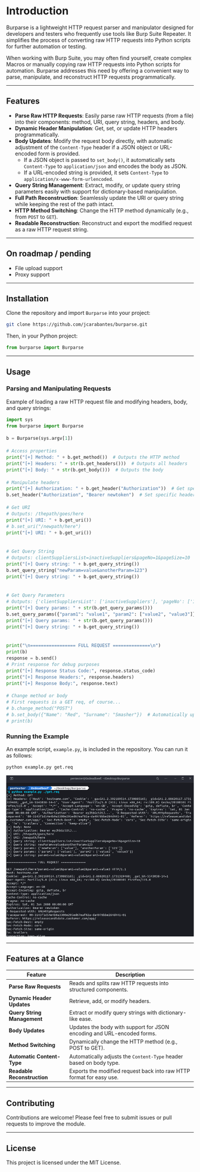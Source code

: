 # Introduction

Burparse is a lightweight HTTP request parser and manipulator designed for developers and testers who frequently use tools like Burp Suite Repeater. It simplifies the process of converting raw HTTP requests into Python scripts for further automation or testing.

When working with Burp Suite, you may often find yourself, create complex Macros or manually copying raw HTTP requests into Python scripts for automation. Burparse addresses this need by offering a convenient way to parse, manipulate, and reconstruct HTTP requests programmatically.

---

## Features

- **Parse Raw HTTP Requests**: Easily parse raw HTTP requests (from a file) into their components: method, URI, query string, headers, and body.
- **Dynamic Header Manipulation**: Get, set, or update HTTP headers programmatically.
- **Body Updates**: Modify the request body directly, with automatic adjustment of the `Content-Type` header if a JSON object or URL-encoded form is provided.
  - If a JSON object is passed to `set_body()`, it automatically sets `Content-Type` to `application/json` and encodes the body as JSON.
  - If a URL-encoded string is provided, it sets `Content-Type` to `application/x-www-form-urlencoded`.
- **Query String Management**: Extract, modify, or update query string parameters easily with support for dictionary-based manipulation.
- **Full Path Reconstruction**: Seamlessly update the URI or query string while keeping the rest of the path intact.
- **HTTP Method Switching**: Change the HTTP method dynamically (e.g., from `POST` to `GET`).
- **Readable Reconstruction**: Reconstruct and export the modified request as a raw HTTP request string.

---

## On roadmap / pending

- File upload support
- Proxy support

---

## Installation

Clone the repository and import `Burparse` into your project:

```bash
git clone https://github.com/jcarabantes/burparse.git
```

Then, in your Python project:

```python
from burparse import Burparse
```

---

## Usage

### Parsing and Manipulating Requests

Example of loading a raw HTTP request file and modifying headers, body, and query strings:

```python
import sys
from burparse import Burparse

b = Burparse(sys.argv[1])

# Access properties
print("[+] Method: " + b.get_method())  # Outputs the HTTP method
print("[+] Headers: " + str(b.get_headers()))  # Outputs all headers
print("[+] Body: " + str(b.get_body()))  # Outputs the body

# Manipulate headers
print("[+] Authorization: " + b.get_header("Authorization"))  # Get specific header
b.set_header("Authorization", "Bearer newtoken")  # Set specific header

# Get URI
# Outputs: /thepath/goes/here
print("[+] URI: " + b.get_uri())
# b.set_uri("/newpath/here")
print("[+] URI: " + b.get_uri())


# Get Query String
# Outputs: clientSuppliersList=inactiveSuppliers&pageNo=1&pageSize=10
print("[+] Query string: " + b.get_query_string())
b.set_query_string("newParam=value&anotherParam=123")
print("[+] Query string: " + b.get_query_string())


# Get Query Parameters
# Outputs: {'clientSuppliersList': ['inactiveSuppliers'], 'pageNo': ['1'], 'pageSize': ['10']}
print("[+] Query params: " + str(b.get_query_params()))
b.set_query_params({"param1": "value1", "param2": ["value2", "value3"]})
print("[+] Query params: " + str(b.get_query_params()))
print("[+] Query string: " + b.get_query_string())


print("\n================= FULL REQUEST ==============\n")
print(b)
response = b.send()
# Print response for debug purposes
print("[+] Response Status Code:", response.status_code)
print("[+] Response Headers:", response.headers)
print("[+] Response Body:", response.text)

# Change method or body
# First requests is a GET req, of course...
# b.change_method("POST")
# b.set_body({"Name": "Red", "Surname": "Smasher"})  # Automatically updates Content-Type to JSON
# print(b)
```

### Running the Example

An example script, `example.py`, is included in the repository. You can run it as follows:

```bash
python example.py get.req
```

![Example Image](example.png)

---

## Features at a Glance

| Feature                      | Description                                                                 |
|------------------------------|-----------------------------------------------------------------------------|
| **Parse Raw Requests**       | Reads and splits raw HTTP requests into structured components.             |
| **Dynamic Header Updates**   | Retrieve, add, or modify headers.                                           |
| **Query String Management**  | Extract or modify query strings with dictionary-like ease.                  |
| **Body Updates**             | Updates the body with support for JSON encoding and URL-encoded forms.     |
| **Method Switching**         | Dynamically change the HTTP method (e.g., POST to GET).                    |
| **Automatic Content-Type**   | Automatically adjusts the `Content-Type` header based on body type.        |
| **Readable Reconstruction** | Exports the modified request back into raw HTTP format for easy use.       |

---

## Contributing

Contributions are welcome! Please feel free to submit issues or pull requests to improve the module.

---

## License

This project is licensed under the MIT License.

